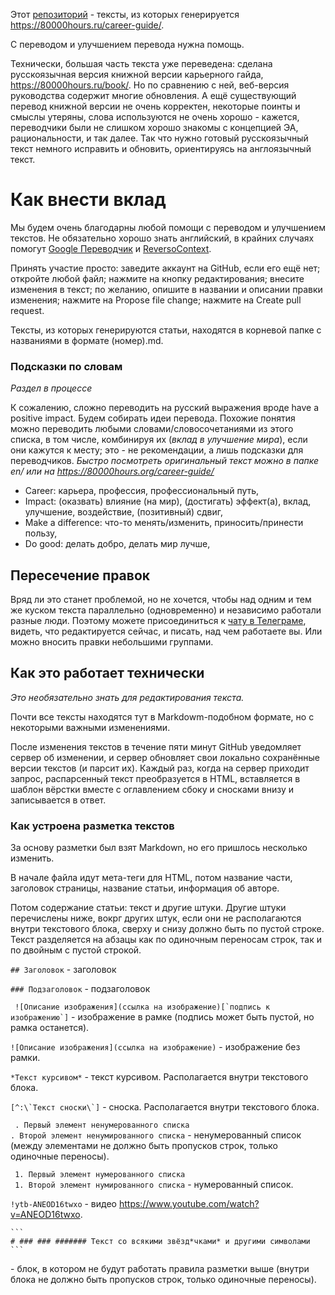 Этот [репозиторий](https://github.com/Mihonarium/80kHours-ru) - тексты, из которых генерируется https://80000hours.ru/career-guide/.

С переводом и улучшением перевода нужна помощь.

Технически, большая часть текста уже переведена: сделана русскоязычная версия книжной версии карьерного гайда, https://80000hours.ru/book/. Но по сравнению с ней, веб-версия руководства содержит многие обновления. А ещё существующий перевод книжной версии не очень корректен, некоторые поинты и смыслы утеряны, слова используются не очень хорошо - кажется, переводчики были не слишком хорошо знакомы с концепцией ЭА, рациональности, и так далее. Так что нужно готовый русскоязычный текст немного исправить и обновить, ориентируясь на англоязычный текст.

# Как внести вклад

Мы будем очень благодарны любой помощи с переводом и улучшением текстов. Не обязательно хорошо знать английский, в крайних случаях помогут [Google Переводчик](https://translate.google.ru) и [ReversoContext](https://context.reverso.net/%D0%BF%D0%B5%D1%80%D0%B5%D0%B2%D0%BE%D0%B4/%D0%B0%D0%BD%D0%B3%D0%BB%D0%B8%D0%B9%D1%81%D0%BA%D0%B8%D0%B9-%D1%80%D1%83%D1%81%D1%81%D0%BA%D0%B8%D0%B9/).

Принять участие просто: заведите аккаунт на GitHub, если его ещё нет; откройте любой файл; нажмите на кнопку редактирования; внесите изменения в текст; по желанию, опишите в названии и описании правки изменения; нажмите на Propose file change; нажмите на Create pull request.

Тексты, из которых генерируются статьи, находятся в корневой папке с названиями в формате (номер).md.

### Подсказки по словам

*Раздел в процессе*

К сожалению, сложно переводить на русский выражения вроде have a positive impact. Будем собирать идеи перевода. Похожие понятия можно переводить любыми словами/словосочетаниями из этого списка, в том числе, комбинируя их (*вклад в улучшение мира*), если они кажутся к месту; это - не рекомендации, а лишь подсказки для переводчиков. *Быстро посмотреть оригинальный текст можно в папке en/ или на https://80000hours.org/career-guide/*

- Career: карьера, профессия, профессиональный путь, 
- Impact: (оказвать) влияние (на мир), (достигать) эффект(а), вклад, улучшение, воздействие, (позитивный) сдвиг,
- Make a difference: что-то менять/изменить, приносить/принести пользу,
- Do good: делать добро, делать мир лучше,

## Пересечение правок

Вряд ли это станет проблемой, но не хочется, чтобы над одним и тем же куском текста параллельно (одновременно) и независимо работали разные люди. Поэтому можете присоединиться к [чату в Телеграме](https://t.me/joinchat/Aap1YxVefQIKW2oQM6Pxbw), видеть, что редактируется сейчас, и писать, над чем работаете вы. Или можно вносить правки небольшими группами. 


## Как это работает технически

*Это необязательно знать для редактирования текста.*

Почти все тексты находятся тут в Markdowm-подобном формате, но с некоторыми важными изменениями.

После изменения текстов в течение пяти минут GitHub уведомляет сервер об изменении, и сервер обновляет свои локально сохранённые версии текстов (и парсит их). Каждый раз, когда на сервер приходит запрос, распарсенный текст преобразуется в HTML, вставляется в шаблон вёрстки вместе с оглавлением сбоку и сносками внизу и записывается в ответ.

### Как устроена разметка текстов

За основу разметки был взят Markdown, но его пришлось несколько изменить.

В начале файла идут мета-теги для HTML, потом название части, заголовок страницы, название статьи, информация об авторе.

Потом содержание статьи: текст и другие штуки. Другие штуки перечислены ниже, вокрг других штук, если они не располагаются внутри текстового блока, сверху и снизу должно быть по пустой строке. Текст разделяется на абзацы как по одиночным переносам строк, так и по двойным с пустой строкой.

`## Заголовок` - заголовок

`### Подзаголовок` - подзаголовок

``` ![Описание изображения](ссылка на изображение)[`подпись к изображению`]``` - изображение в рамке (подпись может быть пустой, но рамка останется).

`![Описание изображения](ссылка на изображение)` - изображение без рамки.

`*Текст курсивом*` - текст курсивом. Располагается внутри текстового блока.

``` [^:\`Текст сноски\`] ``` - сноска. Располагается внутри текстового блока.

``` . Первый элемент ненумерованного списка```<br />
``` . Второй элемент ненумированного списка ``` - ненумерованный список (между элементами не должно быть пропусков строк, только одиночные переносы).

``` 1. Первый элемент нумерованного списка``` <br />
``` 1. Второй элемент нумированного списка``` - нумерованный список.

`!ytb-ANEOD16twxo` - видео https://www.youtube.com/watch?v=ANEOD16twxo.

<pre lang="no-highlight"><code>```
# ### ### ####### Текст со всякими звёзд*чками* и другими символами
```</code></pre> - блок, в котором не будут работать правила разметки выше (внутри блока не должно быть пропусков строк, только одиночные переносы).

